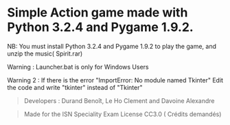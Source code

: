 # Simple Action game made with Python 3.2.4 and Pygame 1.9.2.
 NB: You must install Python 3.2.4 and Pygame 1.9.2 to play the game, and unzip the music( Spirit.rar)
 
 Warning : Launcher.bat is only for  Windows Users
 
 Warning 2 : If there is the error  "ImportError: No module named Tkinter"
 Edit the code and write "tkinter" instead of "Tkinter"

>Developers : Durand Benoît, Le Ho Clement and Davoine Alexandre


>Made for the ISN Speciality Exam
 License CC3.0 ( Crédits demandés)
